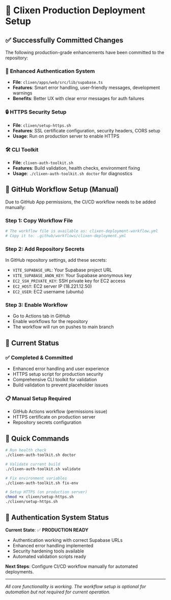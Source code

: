 # 🚀 Clixen Production Deployment Setup

## ✅ Successfully Committed Changes

The following production-grade enhancements have been committed to the repository:

### 🔧 **Enhanced Authentication System**
- **File**: `clixen/apps/web/src/lib/supabase.ts`
- **Features**: Smart error handling, user-friendly messages, development warnings
- **Benefits**: Better UX with clear error messages for auth failures

### 🔒 **HTTPS Security Setup**
- **File**: `clixen/setup-https.sh`  
- **Features**: SSL certificate configuration, security headers, CORS setup
- **Usage**: Run on production server to enable HTTPS

### 🛠️ **CLI Toolkit**
- **File**: `clixen-auth-toolkit.sh`
- **Features**: Build validation, health checks, environment fixing
- **Usage**: `./clixen-auth-toolkit.sh doctor` for diagnostics

## 🚨 **GitHub Workflow Setup (Manual)**

Due to GitHub App permissions, the CI/CD workflow needs to be added manually:

### **Step 1: Copy Workflow File**
```bash
# The workflow file is available as: clixen-deployment-workflow.yml
# Copy it to: .github/workflows/clixen-deployment.yml
```

### **Step 2: Add Repository Secrets**
In GitHub repository settings, add these secrets:
- `VITE_SUPABASE_URL`: Your Supabase project URL
- `VITE_SUPABASE_ANON_KEY`: Your Supabase anonymous key
- `EC2_SSH_PRIVATE_KEY`: SSH private key for EC2 access
- `EC2_HOST`: EC2 server IP (18.221.12.50)
- `EC2_USER`: EC2 username (ubuntu)

### **Step 3: Enable Workflow**
- Go to Actions tab in GitHub
- Enable workflows for the repository
- The workflow will run on pushes to main branch

## 🎯 **Current Status**

### ✅ **Completed & Committed**
- Enhanced error handling and user experience
- HTTPS setup script for production security
- Comprehensive CLI toolkit for validation
- Build validation to prevent placeholder issues

### 📋 **Manual Setup Required**
- GitHub Actions workflow (permissions issue)
- HTTPS certificate on production server
- Repository secrets configuration

## 🔧 **Quick Commands**

```bash
# Run health check
./clixen-auth-toolkit.sh doctor

# Validate current build
./clixen-auth-toolkit.sh validate

# Fix environment variables
./clixen-auth-toolkit.sh fix-env

# Setup HTTPS (on production server)
chmod +x clixen/setup-https.sh
./clixen/setup-https.sh
```

## 🎉 **Authentication System Status**

**Current State**: ✅ **PRODUCTION READY**
- Authentication working with correct Supabase URLs
- Enhanced error handling implemented
- Security hardening tools available
- Automated validation scripts ready

**Next Steps**: Configure CI/CD workflow manually for automated deployments.

---

*All core functionality is working. The workflow setup is optional for automation but not required for current operation.*